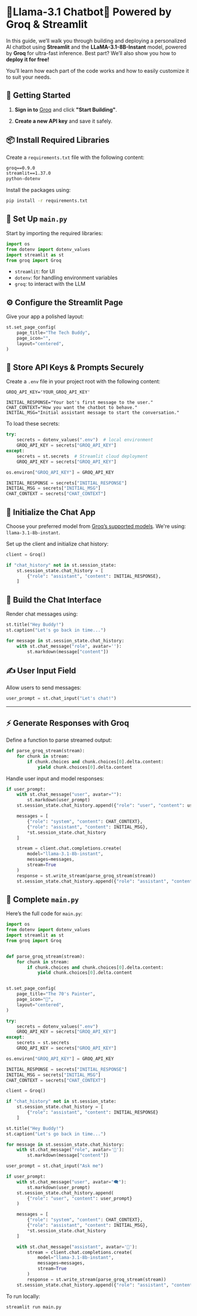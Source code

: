 # 🦙Llama-3.1 Chatbot🤖 Powered by Groq & Streamlit

In this guide, we’ll walk you through building and deploying a personalized AI chatbot using **Streamlit** and the **LLaMA-3.1-8B-Instant** model, powered by **Groq** for ultra-fast inference. Best part? We’ll also show you how to **deploy it for free!**

You’ll learn how each part of the code works and how to easily customize it to suit your needs.

## 🚀 Getting Started

1. **Sign in to** [Groq](https://groq.com/) and click **"Start Building"**.

2. **Create a new API key** and save it safely.

## 📦 Install Required Libraries

Create a `requirements.txt` file with the following content:

```txt
groq==0.9.0
streamlit==1.37.0
python-dotenv
```

Install the packages using:

```bash
pip install -r requirements.txt
```

## 📄 Set Up `main.py`

Start by importing the required libraries:

```python
import os
from dotenv import dotenv_values
import streamlit as st
from groq import Groq
```

- `streamlit`: for UI
- `dotenv`: for handling environment variables
- `groq`: to interact with the LLM

## ⚙️ Configure the Streamlit Page

Give your app a polished layout:

```python
st.set_page_config(
    page_title="The Tech Buddy",
    page_icon="",
    layout="centered",
)
```

## 🔐 Store API Keys & Prompts Securely

Create a `.env` file in your project root with the following content:

```env
GROQ_API_KEY='YOUR_GROQ_API_KEY'

INITIAL_RESPONSE="Your bot's first message to the user."
CHAT_CONTEXT="How you want the chatbot to behave."
INITIAL_MSG="Initial assistant message to start the conversation."
```

To load these secrets:

```python
try:
    secrets = dotenv_values(".env")  # local environment
    GROQ_API_KEY = secrets["GROQ_API_KEY"]
except:
    secrets = st.secrets  # Streamlit cloud deployment
    GROQ_API_KEY = secrets["GROQ_API_KEY"]

os.environ["GROQ_API_KEY"] = GROQ_API_KEY

INITIAL_RESPONSE = secrets["INITIAL_RESPONSE"]
INITIAL_MSG = secrets["INITIAL_MSG"]
CHAT_CONTEXT = secrets["CHAT_CONTEXT"]
```

## 🧠 Initialize the Chat App

Choose your preferred model from [Groq’s supported models](https://console.groq.com/docs/models).
We're using: `llama-3.1-8b-instant`.

Set up the client and initialize chat history:

```python
client = Groq()

if "chat_history" not in st.session_state:
    st.session_state.chat_history = [
        {"role": "assistant", "content": INITIAL_RESPONSE},
    ]
```

## 💬 Build the Chat Interface

Render chat messages using:

```python
st.title("Hey Buddy!")
st.caption("Let's go back in time...")

for message in st.session_state.chat_history:
    with st.chat_message("role", avatar=''):
        st.markdown(message["content"])
```

## ✍️ User Input Field

Allow users to send messages:

```python
user_prompt = st.chat_input("Let's chat!")
```

---

## ⚡ Generate Responses with Groq

Define a function to parse streamed output:

```python
def parse_groq_stream(stream):
    for chunk in stream:
        if chunk.choices and chunk.choices[0].delta.content:
            yield chunk.choices[0].delta.content
```

Handle user input and model responses:

```python
if user_prompt:
    with st.chat_message("user", avatar=""):
        st.markdown(user_prompt)
    st.session_state.chat_history.append({"role": "user", "content": user_prompt})

    messages = [
        {"role": "system", "content": CHAT_CONTEXT},
        {"role": "assistant", "content": INITIAL_MSG},
        *st.session_state.chat_history
    ]

    stream = client.chat.completions.create(
        model="llama-3.1-8b-instant",
        messages=messages,
        stream=True
    )
    response = st.write_stream(parse_groq_stream(stream))
    st.session_state.chat_history.append({"role": "assistant", "content": response})
```

## 🧪 Complete `main.py`

Here’s the full code for `main.py`:

```python
import os
from dotenv import dotenv_values
import streamlit as st
from groq import Groq


def parse_groq_stream(stream):
    for chunk in stream:
        if chunk.choices and chunk.choices[0].delta.content:
            yield chunk.choices[0].delta.content


st.set_page_config(
    page_title="The 70's Painter",
    page_icon="🎨",
    layout="centered",
)

try:
    secrets = dotenv_values(".env")
    GROQ_API_KEY = secrets["GROQ_API_KEY"]
except:
    secrets = st.secrets
    GROQ_API_KEY = secrets["GROQ_API_KEY"]

os.environ["GROQ_API_KEY"] = GROQ_API_KEY

INITIAL_RESPONSE = secrets["INITIAL_RESPONSE"]
INITIAL_MSG = secrets["INITIAL_MSG"]
CHAT_CONTEXT = secrets["CHAT_CONTEXT"]

client = Groq()

if "chat_history" not in st.session_state:
    st.session_state.chat_history = [
        {"role": "assistant", "content": INITIAL_RESPONSE}
    ]

st.title("Hey Buddy!")
st.caption("Let's go back in time...")

for message in st.session_state.chat_history:
    with st.chat_message("role", avatar='🤖'):
        st.markdown(message["content"])

user_prompt = st.chat_input("Ask me")

if user_prompt:
    with st.chat_message("user", avatar="🗨️"):
        st.markdown(user_prompt)
    st.session_state.chat_history.append(
        {"role": "user", "content": user_prompt}
    )

    messages = [
        {"role": "system", "content": CHAT_CONTEXT},
        {"role": "assistant", "content": INITIAL_MSG},
        *st.session_state.chat_history
    ]

    with st.chat_message("assistant", avatar='🤖'):
        stream = client.chat.completions.create(
            model="llama-3.1-8b-instant",
            messages=messages,
            stream=True
        )
        response = st.write_stream(parse_groq_stream(stream))
    st.session_state.chat_history.append({"role": "assistant", "content": response})
```

To run locally:

```bash
streamlit run main.py
```
